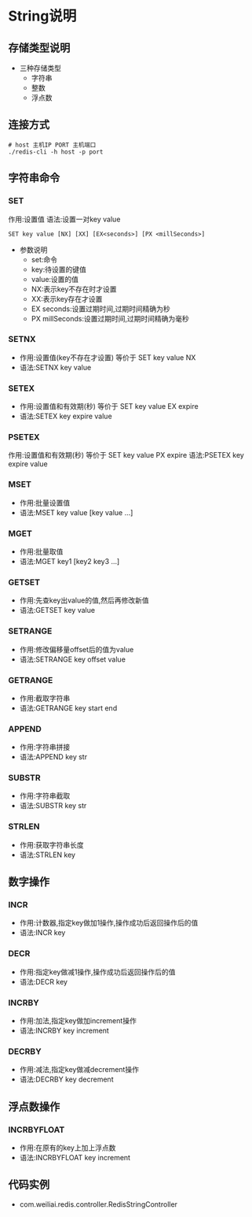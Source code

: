 # String说明
## 存储类型说明
- 三种存储类型
    - 字符串
    - 整数
    - 浮点数

## 连接方式

```text
# host 主机IP PORT 主机端口
./redis-cli -h host -p port
```

## 字符串命令
### SET
作用:设置值
语法:设置一对key value

```text
SET key value [NX] [XX] [EX<seconds>] [PX <millSeconds>]
```

- 参数说明
    - set:命令
    - key:待设置的键值
    - value:设置的值
    - NX:表示key不存在时才设置
    - XX:表示key存在才设置
    - EX seconds:设置过期时间,过期时间精确为秒
    - PX millSeconds:设置过期时间,过期时间精确为毫秒

### SETNX
- 作用:设置值(key不存在才设置) 等价于 SET key value NX
- 语法:SETNX key value

### SETEX
- 作用:设置值和有效期(秒) 等价于 SET key value EX expire
- 语法:SETEX key expire value

### PSETEX
作用:设置值和有效期(秒) 等价于 SET key value PX expire
语法:PSETEX key expire value

### MSET
- 作用:批量设置值
- 语法:MSET key value [key value ...]

### MGET
- 作用:批量取值
- 语法:MGET key1 [key2 key3 ...]

### GETSET
- 作用:先查key出value的值,然后再修改新值
- 语法:GETSET key value

### SETRANGE
- 作用:修改偏移量offset后的值为value
- 语法:SETRANGE key offset value

### GETRANGE
- 作用:截取字符串
- 语法:GETRANGE key start end

### APPEND
- 作用:字符串拼接
- 语法:APPEND key str

### SUBSTR
- 作用:字符串截取
- 语法:SUBSTR key str

### STRLEN
- 作用:获取字符串长度
- 语法:STRLEN key

## 数字操作
### INCR
- 作用:计数器,指定key做加1操作,操作成功后返回操作后的值
- 语法:INCR key

### DECR
- 作用:指定key做减1操作,操作成功后返回操作后的值
- 语法:DECR key

### INCRBY
- 作用:加法,指定key做加increment操作
- 语法:INCRBY key increment

### DECRBY
- 作用:减法,指定key做减decrement操作
- 语法:DECRBY key decrement

## 浮点数操作
### INCRBYFLOAT
- 作用:在原有的key上加上浮点数
- 语法:INCRBYFLOAT key increment

## 代码实例

- com.weiliai.redis.controller.RedisStringController